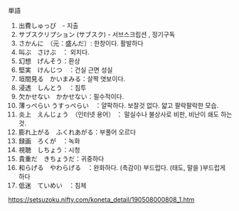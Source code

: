 単語

1. 出費しゅっぴ　- 지출
2. サブスクリプション (サブスク) - 서브스크립션 , 정기구독
3. さかんに　（元：盛んだ）: 한창이다. 활발하다
4. 叫ぶ　さけぶ　： 외치다.
5. 幻想　げんそう：환상
6. 堅実　けんじつ　：건실 근면 성실
7. 垣間見る　かいまみる：살짝 엿보이다.
8. 浸透　しんとう　：침투
9. 欠かせない　かかせない：필수적이다.
10. 薄っぺらい うすっぺらい　：얄팍하다. 보잘것 없다. 얇고 팔락팔락한 모습.
11. 炎上　えんじょう　（인터넷 용어） ： 말실수나 불상사로 비판, 비난이 쇄도 하는 것. 
12. 膨れ上がる　ふくれあがる：부풀어 오르다
13. 録画　ろくが　：녹화
14. 視聴　しちょう：시청
15. 貴重だ　きちょうだ：귀중하다
16. 和らげる　やわらげる　：완화하다. (촉감이) 부드럽다. (태도, 말을 )부드럽게 하다
17. 低迷　ていめい　：침체



https://setsuzoku.nifty.com/koneta_detail/190508000808_1.htm